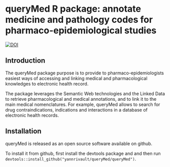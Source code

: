 # queryMed R package: annotate medicine and pathology codes for pharmaco-epidemiological studies

[![DOI](https://zenodo.org/badge/DOI/10.5281/zenodo.1409452.svg)](https://doi.org/10.5281/zenodo.1409452)


## Introduction

The queryMed package purpose is to provide to pharmaco-epidemiologists easiest ways of accessing and linking medical and pharmacological knowledges to electronic health record.

The package leverages the Semantic Web technologies and the Linked Data to retrieve pharmacological and medical annotations, and to link it to the main medical nomenclatures.
For example, queryMed allows to search for drug contraindications, indications and interactions in a database of electronic health records.


## Installation

queryMed is released as an open source software available on github.

To install it from github, first install the devtools package and and then run ``devtools::install_github("yannrivault/queryMed/queryMed")``.
